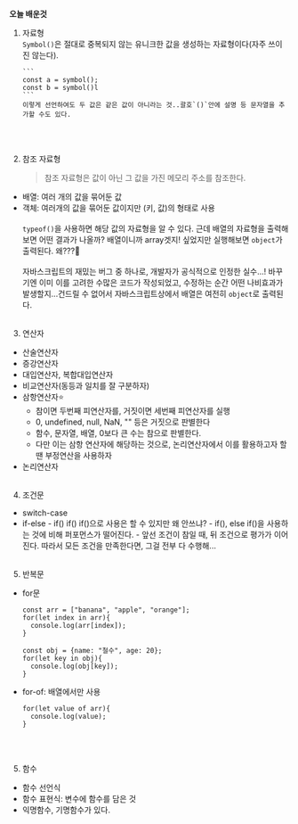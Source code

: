 **오늘 배운것**

1.  자료형<br>
    `Symbol()`은 절대로 중복되지 않는 유니크한 값을 생성하는 자료형이다(자주 쓰이진 않는다).

        ```
        const a = symbol();
        const b = symbol()l
        ```
        이렇게 선언하여도 두 값은 같은 값이 아니라는 것..괄호`()`안에 설명 등 문자열을 추가할 수도 있다.

    <br><br>

2.  참조 자료형<br>
    > 참조 자료형은 값이 아닌 그 값을 가진 메모리 주소를 참조한다.

- 배열: 여러 개의 값을 묶어둔 값<br>
- 객체: 여러개의 값을 묶어둔 값이지만 (키, 값)의 형태로 사용
  <br><br>
  `typeof()`을 사용하면 해당 값의 자료형을 알 수 있다. 근데 배열의 자료형을 출력해보면 어떤 결과가 나올까?
  배열이니까 array겟지! 싶었지만 실행해보면 `object`가 출력된다. 왜???🧐<br><br>
  자바스크립트의 재밌는 버그 중 하나로, 개발자가 공식적으로 인정한 실수...! 바꾸기엔 이미 이를 고려한 수많은 코드가 작성되었고, 수정하는 순간 어떤 나비효과가 발생할지...건드릴 수 없어서 자바스크립트상에서 배열은 여전히 `object`로 출력된다.
  <br><br>

3.  연산자

- 산술연산자
- 증강연산자
- 대입연산자, 복합대입연산자
- 비교연산자(동등과 일치를 잘 구분하자)
- 삼항연산자⭐
  - 참이면 두번째 피연산자를, 거짓이면 세번째 피연산자를 실행
  - 0, undefined, null, NaN, "" 등은 거짓으로 판별한다
  - 함수, 문자열, 배열, 0보다 큰 수는 참으로 판별한다.
  - 다만 이는 삼항 연산자에 해당하는 것으로, 논리연산자에서 이를 활용하고자 할 땐 부정연산을 사용하자
- 논리연산자
  <br><br>

4. 조건문

- switch-case
- if-else - if() if() if()으로 사용은 할 수 있지만 왜 안쓰냐? - if(), else if()을 사용하는 것에 비해 퍼포먼스가 떨어진다. - 앞선 조건이 참일 때, 뒤 조건으로 평가가 이어진다. 따라서 모든 조건을 만족한다면, 그걸 전부 다 수행해...
  <br><br>

5. 반복문

- for문

  ```
  const arr = ["banana", "apple", "orange"];
  for(let index in arr){
    console.log(arr[index]);
  }

  const obj = {name: "철수", age: 20};
  for(let key in obj){
    console.log(obj[key]);
  }
  ```

- for-of: 배열에서만 사용
  ```
  for(let value of arr){
    console.log(value);
  }
  ```
  <br><br>

5. 함수

- 함수 선언식
- 함수 표현식: 변수에 함수를 담은 것
- 익명함수, 기명함수가 있다.
